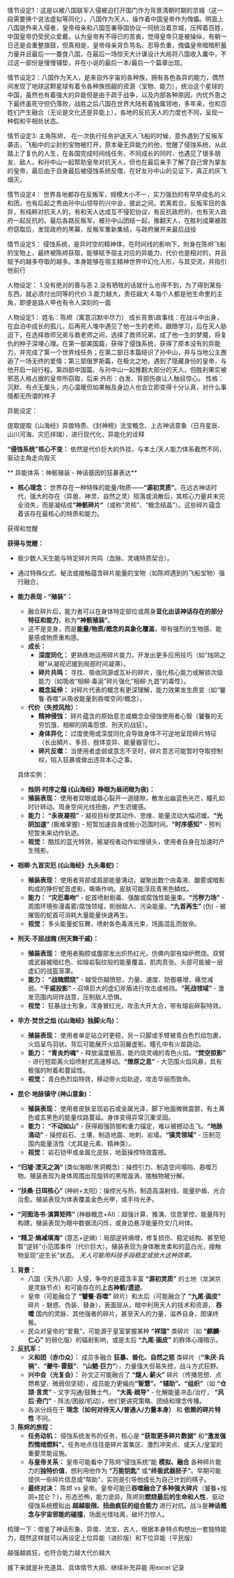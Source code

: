情节设定1：这是以被八国联军入侵被迫打开国门作为背景清朝时期的京城（这一段需要换个说法虚拟等同化），八国作为天人，操作着中国皇帝作为傀儡。明面上八国是外来入侵者，皇帝母亲和八国签署辱国协议一同统治着京城，压榨着百姓，中国皇帝仍受民众爱戴，认为皇帝有不得已的苦衷，觉得皇帝只是被操纵，有朝一日还是会重整旗鼓，但真相是，皇帝母亲背负骂名、忍辱负重，傀儡皇帝暗暗积蓄力量并且最后一一蚕食八国，在最后一场惊天大计谋设计大局将八国收入囊中，不过这一部份是慢慢铺垫，并在小说的最后一本/最后一个篇章出现。

情节设定2：八国作为天人，是来自外宇宙的各种族，拥有各色各异的能力，偶然间发现了地球这颗星球有着令各种族觊觎的资源（宝物、能力），统治这个星球的中国，虽然也有着强大的异能但是由于疏于战争，以及内部各种原因，内忧外患之下最终虽死守但仍落败，战胜之后八国在世界大陆有着独属领地，多年来，也和百姓们产生融合（无论是文化还是异能上），各地的反抗天人的力度也不同，呈现一种假和平相处状态。

情节设定3:
主角陈烬， 在一次执行任务护送天人飞船的时候，意外遇到了反叛军袭击，飞船中的尘封的宝物被打开，原本毫无异能力的他，觉醒了侵蚀系统，从此踏上了复仇的人生，在各国完成时间线任务，不同成长的同时，也遇见了很多朋友、敌人，和孙中山一起帮助皇帝对抗天人，但也在最后亲手了解了自己曾为挚友的皇帝，最后由于自身最后被侵蚀系统反噬，在好友孙中山的见证下，真正的灰飞烟灭。

情节设定4：
世界各地都存在反叛军，规模大小不一，实力强劲的有早早成名的义和团，也有后起之秀由孙中山领导的兴中会，彼此之间，若离若合。反叛军目的各异，有纯粹对抗天人的，有和天人达成互不侵犯协议，有反抗政府的，也有天人政府一起反抗的。最后各路反叛军，被孙中山团结一起，推翻天人，在胜利成果被政府窃取后，发现政府的黑幕，反叛军重新集结，与政府展开来最后战役

情节设定5：
侵蚀系统，是异时空的精神体，在时间线的影响下，附身在陈烬飞船的宝物上，最终被陈烬获取，能够赋予宿主对应的异能力，代价也是相对的，并且赋予的越多夺取的越多。本身能够在宿主精神世界中幻化人形，与其交流，并指引他前行

人物设定：
1.没有绝对的善与恶
2.没有牺牲的话就什么也得不到，为了得到某些东西，就必须付出同等的代价
3.能力越大，责任越大
4.每个人都是他生命里的主角，即便是路人甲也有令人深刻的一面

人物设定1：
姓名：陈烬（寓意沉默中尽力）
成长背景\故事线：在战斗中出身，在血泊中成长的孤儿，后再死人堆中遇见了他一生的老师，跟随学习，后在天人胁迫下，在选择救师兄弟与救老师之间，选择了救师兄弟，成了他一生的梦魇，将复仇的种子深埋心理。在第一部美国篇，获得了侵蚀系统，获得了原本没有的异能力，并完成了第一个世界线任务；在第二部日本篇结识了孙中山，并与当地公主邂逅了一场无终的爱情；第三部俄罗斯篇，在极北之地，遇到了隐藏身份的皇帝，与他开启一段行程。第四部中国篇、与孙中山一起推翻大部分的天人，但胜利果实被邪恶人格占据的皇帝所窃取，后来
外形：白发、背部伤痕让人触目惊心。
性格：沉默、有点无厘头，内心温暖但如果触及身边人也会立即变得十分认真，对什么事情都无所谓的样子

异能设定：

提取提取 ​《山海经》异兽特质、《封神榜》法宝概念、上古神话意象（日月星辰、山川河海、灾厄祥瑞），进行现代化、异能化的诠释

**“侵蚀系统”核心不变：** 依然是代价巨大的外挂，与本土/天人能力体系截然不同，驱动主角走向毁灭

** 异能体系：神骸殖装 - 神话基因的狂暴表达**

* **核心理念：** 世界存在一种特殊的能量/物质—— ​**“源初灵质”**​。在远古神话时代，强大的存在（异兽、神灵、自然之灵）陨落或消散后，其核心力量并未完全消失，而是凝结成 ​**“神骸碎片”**​（或称“灵核”、“概念结晶”）。这些碎片蕴含着该存在最核心的特质和能力。

获得和觉醒

**获得与觉醒：**

* 极少数人天生能与特定碎片共鸣（血脉、灵魂特质契合）。
* 通过特殊仪式、秘法或接触蕴含碎片能量的宝物（如陈烬遇到的飞船宝物）强行融合。
* **能力表现 - “殖装”：**
  
  * 融合碎片后，能力者可以在身体特定部位或周身 ​**显化出该神话存在的部分特征和能力**​，称为 ​**“神骸殖装”**​。
  * 这不是变身，而是 ​**能量/物质/概念的具象化覆盖**​，带有强烈的生物感、能量感或物质重构感。
  * **成长：**
    * **深度同化：** 更熟练地运用碎片能力，开发出更多应用技巧（如“烛阴之眼”从凝视迟缓到局部时间凝滞）。
    * **碎片共鸣：** 寻找、吸收同源或互补的碎片，强化核心能力或解锁次级能力（如吸收“相柳·毒涎”碎片强化“相柳·九首”的毒性）。
    * **概念延伸：** 对碎片代表的概念有更深理解，能力效果发生质变（如“饕餮·吞噬”从吸收能量到吞噬空间/概念）。
  * **代价（失控风险）：**
    * **精神侵蚀：** 碎片蕴含的原始意志或概念会侵蚀使用者心智（饕餮的无穷饥饿、相柳的阴毒怨恨、刑天的战狂）。
    * **身体异化：** 过度使用或深度同化会导致身体不可逆地呈现碎片特征（长出鳞片、多目、肢体变异、能量器官化）。
    * **碎片反噬：** 当使用者虚弱或意志不坚时，碎片意志可能暂时夺取控制权，陷入狂暴或做出违背本心之事。
  
  具体实例：
  
  * **烛阴·时序之瞳 (《山海经》睁眼为昼闭眼为夜)：**
  * **殖装表现：** 使用者双眼或眉心裂开一道缝隙，散发出幽蓝色光芒，瞳孔如时针转动。周身空间光线扭曲，产生迟缓感。
  * **能力：** **“永夜凝视”** - 凝视目标使其动作、思维、能量流动大幅迟缓。**“光阴加速”** (极难掌握) - 短暂加速自身或极小范围时间。**“时序感知”** - 预判短暂未来动作轨迹。
  * **视觉：** 酷炫的蓝光特效，被凝视者动作如慢镜头，使用者自身在加速时产生残影。
* **相柳·九首灾厄 (《山海经》九头毒蛇)：**
  
  * **殖装表现：** 使用者背部或肩部能量涌动，凝聚出数个由毒液、酸雾或暗影构成的狰狞蛇首虚影，嘶嘶作响。皮肤可能浮现青黑色鳞纹。
  * **能力：** **“灾厄毒吻”** - 蛇首喷射剧毒、强酸或腐蚀性能量束。**“污秽力场”** - 周围环境弥漫毒雾/腐蚀领域，削弱敌人、污染能量。**“九首再生”** (伪) - 被摧毁的蛇首可消耗大量能量快速再生。
  * **视觉：** 多头能量蛇狂舞，喷射各色毒液光束，场面混乱而致命。
* **刑天·不屈战魄 (刑天舞干戚)：**
  
  * **殖装表现：** 使用者胸腔或腹部发出炽热红光，仿佛内部有熔炉燃烧。双臂或武器被暗红色、如熔岩裂纹般的能量覆盖，肌肉贲张。头部可能被一层虚幻的战盔笼罩。
  * **能力：** **“战魄燃烧”** - 越受伤越愤怒，力量、速度、防御暴增，痛觉减弱。**“干戚投影”** - 召唤巨大的虚幻斧盾进行攻击或格挡。**“死战领域”** - 激发范围内同伴战意，压制敌人恐惧。
  * **视觉：** 狂暴战士形象，浑身冒红光，攻击大开大合，带有熔岩碎裂特效。
* **毕方·焚世之焰 (《山海经》独脚火鸟)：**
  
  * **殖装表现：** 使用者单足站立时更稳，另一只脚或手臂被青白色烈焰包裹，火焰呈鸟羽状。背后可能展开火焰羽翼虚影。瞳孔中有火苗跳动。
  * **能力：** **“青炎灼魂”** - 释放温度极高、能灼烧灵魂的青色火焰。**“焚空掠影”** - 进行短距离火焰喷射式高速移动。**“燎原之息”** - 大范围火焰风暴，具有极强的附着和蔓延性。
  * **视觉：** 青白色烈焰特效，移动带火焰轨迹，攻击华丽而致命。
* **昆仑·地脉镇守 (神山意象)：**
  
  * **殖装表现：** 使用者皮肤呈现岩石或金属光泽，脚下地面微微震颤，有土黄色或玄黑色的能量纹路蔓延。身体变得异常沉重坚固。
  * **能力：** **“不动如山”** - 获得超强防御和重力锚定，难以被撼动击飞。**“地脉涌动”** - 操控岩石、土壤，制造地震、地刺、岩墙。**“镇灵领域”** - 压制范围内能量活性（尤其是元素、精神类）。
  * **视觉：** 岩石铠甲或金属化皮肤，地面操控特效震撼。
* **“归墟·湮灭之涡”** (类似海眼/黑洞概念)：操控引力、制造空间塌陷、吞噬万物。殖装表现为身体周围出现旋转的黑暗漩涡，接触物被分解。
* **“扶桑·日珥核心”** (神树+太阳)：操控光与热，制造高温射线、能量护盾、光合治愈。殖装表现为体表覆盖金色光甲，或手持光矛。
* **“河图洛书·演算矩阵”** (神器概念+AI)：超强计算、推演、信息掌控、能量阵列构建。殖装表现为眼中数据流闪烁，或身边悬浮能量符文/几何体。
* **“精卫·熵减填海”** (意志+逆熵)：局部逆转熵增，修复损伤、稳定结构、甚至短暂“逆转”小范围事件（代价巨大）。殖装表现为身体散发柔和的蓝白光，接触物呈现“逆生长”状态。 *天人可能用科技手段稳定或放大这种效果。*

1. **背景：**
   * 八国（天外八部）入侵，争夺的是蕴含丰富 **“源初灵质”** 的土地（龙渊京是灵脉节点）和可能存在的 ​**上古神骸/遗迹**​。
   * 皇帝（可能融合了 **“饕餮·吞噬”** 碎片）和太后（可能融合了 **“九尾·画皮”** 碎片 - 魅惑、伪装、替身），表面屈从，暗中利用天人的技术和资源， **吞噬** 国内的灵脉、其他强者的碎片，甚至天人的力量，滋养自身，图谋终极。
   * 民众对皇帝的“爱戴”，可能源于皇室掌握某种 **“祥瑞”** 类碎片（如 **“麒麟·仁心”** 的弱化版）的辐射影响，或是太后 **“九尾·画皮”** 的群体心理暗示。
2. **反抗军：**
   * **义和团（赤巾众）：** 成员多融合 **狂暴、兽化、自然之怒** 类碎片（​**“朱厌·兵祸”**​、​**“夔牛·雷鼓”**​、​**“山魈·巨力”**​），力量强大但易失控，战斗方式狂野。
   * **兴中会（光复会）：** 孙文正可能融合了 **“燧人·薪火”** 碎片（传播思想、点燃希望、微弱但坚韧），成员能力更偏向 ​**“智慧”、“辅助”、“组织”**​（如 **“仓颉·言灵”** - 文字沟通/鼓舞士气， **“大禹·疏导”** - 化解能量冲击/治疗， **“风后·奇门”** - 阵法/困敌/机动）。他们更讲究策略、团结和理念传播。
   * 各派分歧在于 **理念（如何对待天人/普通人/力量本身）** 和 **依赖的碎片特性** 不同。
3. **陈烬的旅程：**
   * **任务动机：** 侵蚀系统发布的任务，核心是 **“获取更多碎片数据”** 和 ​**“激发强烈情绪燃料”**​。任务地点往往是碎片富集区、激烈冲突点、或天人/皇室的重要灵能设施。
   * **与皇帝关系：** 皇帝可能看中了陈烬“侵蚀系统”能 **模拟、融合** 各种碎片能力的 ​**独特价值**​，想利用他作为 **“万能钥匙”** 或 ​**“终极武器胚子”**​。早期可能提供一些碎片信息或“帮助”，实则是引导他成长为自己计划的棋子。
   * **最终对决：** 陈烬 vs 皇帝。皇帝可能已 ​**吞噬融合了多种强大碎片**​（饕餮+烛阴+昆仑？），形态恐怖，能力诡异。陈烬则 ​**燃烧最后的生命和人性**​，驱动侵蚀系统模拟出 **超越极限、扭曲疯狂的组合能力** 进行对抗。战斗是 ​**神话概念与宇宙邪能的碰撞**​，场面光怪陆离，破坏力惊人。

梳理一下：借鉴了神话形象、异兽、法宝、古人，根据本身特点构想出一套独特能力，既然这样就可以再设定上位异能（进阶版）和下位异能（平民版）

越强越疯狂，也符合能力越大代价越大

接下来就是补充道具、具体情节大纲、继续补充异能
用excel 记录
